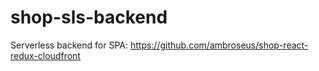 # shop-sls-backend

Serverless backend for SPA: https://github.com/ambroseus/shop-react-redux-cloudfront

